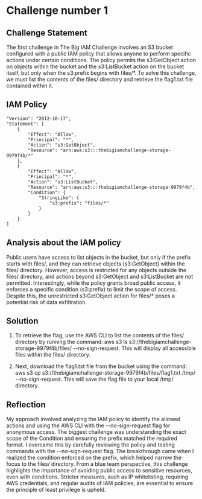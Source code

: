 # Challenge number 1

## Challenge Statement
The first challenge in The Big IAM Challenge involves an S3 bucket configured with a public IAM policy that allows anyone to perform specific actions under certain conditions. The policy permits the s3:GetObject action on objects within the bucket and the s3:ListBucket action on the bucket itself, but only when the s3:prefix begins with files/*. To solve this challenge, we must list the contents of the files/ directory and retrieve the flag1.txt file contained within it.

## IAM Policy

    "Version": "2012-10-17",
    "Statement": [
        {
            "Effect": "Allow",
            "Principal": "*",
            "Action": "s3:GetObject",
            "Resource": "arn:aws:s3:::thebigiamchallenge-storage-9979f4b/*"
        },
        {
            "Effect": "Allow",
            "Principal": "*",
            "Action": "s3:ListBucket",
            "Resource": "arn:aws:s3:::thebigiamchallenge-storage-9979f4b",
            "Condition": {
                "StringLike": {
                    "s3:prefix": "files/*"
                }
            }
        }
    ]

## Analysis about the IAM policy

Public users have access to list objects in the bucket, but only if the prefix starts with files/, and they can retrieve objects (s3:GetObject) within the files/ directory. However, access is restricted for any objects outside the files/ directory, and actions beyond s3:GetObject and s3:ListBucket are not permitted. Interestingly, while the policy grants broad public access, it enforces a specific condition (s3:prefix) to limit the scope of access. Despite this, the unrestricted s3:GetObject action for files/* poses a potential risk of data exfiltration.

## Solution

1. To retrieve the flag, use the AWS CLI to list the contents of the files/ directory by running the command: 
aws s3 ls s3://thebigiamchallenge-storage-9979f4b/files/ --no-sign-request. 
This will display all accessible files within the files/ directory. 

2. Next, download the flag1.txt file from the bucket using the command: aws s3 cp s3://thebigiamchallenge-storage-9979f4b/files/flag1.txt /tmp/ --no-sign-request. This will save the flag file to your local /tmp/ directory.

## Reflection
My approach involved analyzing the IAM policy to identify the allowed actions and using the AWS CLI with the --no-sign-request flag for anonymous access. 
The biggest challenge was understanding the exact scope of the Condition and ensuring the prefix matched the required format. 
I overcame this by carefully reviewing the policy and testing commands with the --no-sign-request flag. 
The breakthrough came when I realized the condition enforced on the prefix, which helped narrow the focus to the files/ directory. 
From a blue team perspective, this challenge highlights the importance of avoiding public access to sensitive resources, even with conditions. Stricter measures, such as IP whitelisting, requiring AWS credentials, and regular audits of IAM policies, are essential to ensure the principle of least privilege is upheld.
